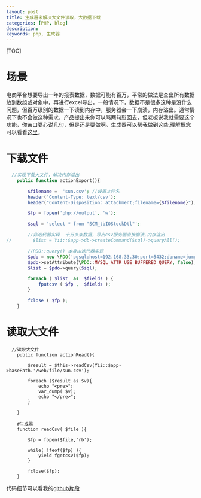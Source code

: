 ```yaml
---
layout: post
title: 生成器来解决大文件读取，大数据下载
categories: [PHP, blog]
description:
keywords: php, 生成器
---
```

[TOC]

# 场景
电商平台想要导出一年的报表数据，数据可能有百万，平常的做法是查出所有数据放到数组或对象中，再进行excel导出，一般情况下，数据不是很多这种是没什么问题，但百万级别的数据一下读到内存中，服务器会一下崩溃，内存溢出。通常情况下也不会做这种需求，产品提出来你可以骂两句怼回去，但老板说我就需要这个功能，你苦口婆心说几句，但是还是要做啊。生成器可以帮我做到这些,理解概念可以看看[这里](https://www.cnblogs.com/followyou/p/9291292.html)。

# 下载文件
```php
  //实现下载大文件，解决内存溢出
    public function actionExport(){

        $filename =  'sun.csv'; //设置文件名
        header('Content-Type: text/csv');
        header("Content-Disposition: attachment;filename={$filename}");

        $fp = fopen('php://output', 'w');

        $sql = 'select * from "SCM_tbIOStockDtl"';

        //非迭代器实现  十万多条数据，导出csv服务器直接崩溃,内存溢出
//        $list = Yii::$app->db->createCommand($sql)->queryAll();

        //PDO::query() 本身由迭代器实现
        $pdo = new \PDO('pgsql:host=192.168.33.30;port=5432;dbname=jump', 'postgres', '123456');
        $pdo->setAttribute(\PDO::MYSQL_ATTR_USE_BUFFERED_QUERY, false);
        $list = $pdo->query($sql);

        foreach ( $list  as  $fields ) {
            fputcsv ( $fp ,  $fields );
        }

        fclose ( $fp );
    }
```

# 读取大文件
```
  //读取大文件
    public function actionRead(){

        $result = $this->readCsv(Yii::$app->basePath.'/web/file/sun.csv');

        foreach ($result as $v){
            echo "<pre>";
            var_dump( $v);
            echo "</pre>";
        }

    }

    #生成器
    function readCsv( $file ){

        $fp = fopen($file,'rb');

        while( !feof($fp) ){
            yield fgetcsv($fp);
        }

        fclose($fp);
    }
```

代码细节可以看我的[github片段](https://github.com/WalkingSun/Jump/blob/master/controllers/SiteController.php)